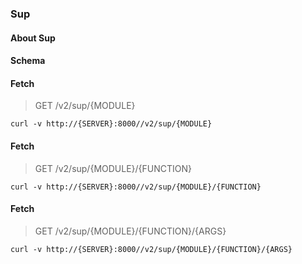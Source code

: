 ### Sup

#### About Sup

#### Schema



#### Fetch

> GET /v2/sup/{MODULE}

```curl
curl -v http://{SERVER}:8000//v2/sup/{MODULE}
```

#### Fetch

> GET /v2/sup/{MODULE}/{FUNCTION}

```curl
curl -v http://{SERVER}:8000//v2/sup/{MODULE}/{FUNCTION}
```

#### Fetch

> GET /v2/sup/{MODULE}/{FUNCTION}/{ARGS}

```curl
curl -v http://{SERVER}:8000//v2/sup/{MODULE}/{FUNCTION}/{ARGS}
```

